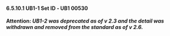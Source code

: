 #### 6.5.10.1 UB1-1 Set ID ‑ UB1 00530

**Attention: _UB1-2 was deprecated as of v 2.3 and the detail was withdrawn and removed from the standard as of v 2.6._**
